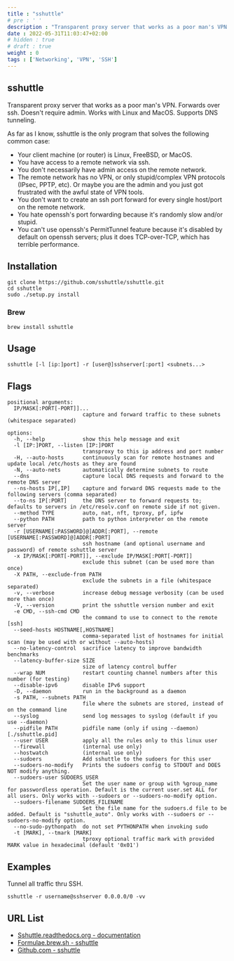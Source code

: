 ```yaml
---
title : "sshuttle"
# pre : ' '
description : "Transparent proxy server that works as a poor man's VPN. Forwards over ssh. Doesn't require admin. Works with Linux and MacOS. Supports DNS tunneling."
date : 2022-05-31T11:03:47+02:00
# hidden : true
# draft : true
weight : 0
tags : ['Networking', 'VPN', 'SSH']
---
```


## sshuttle

Transparent proxy server that works as a poor man's VPN. Forwards over ssh. Doesn't require admin. Works with Linux and MacOS. Supports DNS tunneling.

As far as I know, sshuttle is the only program that solves the following common case:

* Your client machine (or router) is Linux, FreeBSD, or MacOS.
* You have access to a remote network via ssh.
* You don't necessarily have admin access on the remote network.
* The remote network has no VPN, or only stupid/complex VPN protocols (IPsec, PPTP, etc). Or maybe you are the admin and you just got frustrated with the awful state of VPN tools.
* You don't want to create an ssh port forward for every single host/port on the remote network.
* You hate openssh's port forwarding because it's randomly slow and/or stupid.
* You can't use openssh's PermitTunnel feature because it's disabled by default on openssh servers; plus it does TCP-over-TCP, which has terrible performance.

## Installation

```plain
git clone https://github.com/sshuttle/sshuttle.git
cd sshuttle
sudo ./setup.py install
```

### Brew

```plain
brew install sshuttle
```

## Usage

```plain
sshuttle [-l [ip:]port] -r [user@]sshserver[:port] <subnets...>
```

## Flags

```plain
positional arguments:
  IP/MASK[:PORT[-PORT]]...
                        capture and forward traffic to these subnets (whitespace separated)

options:
  -h, --help            show this help message and exit
  -l [IP:]PORT, --listen [IP:]PORT
                        transproxy to this ip address and port number
  -H, --auto-hosts      continuously scan for remote hostnames and update local /etc/hosts as they are found
  -N, --auto-nets       automatically determine subnets to route
  --dns                 capture local DNS requests and forward to the remote DNS server
  --ns-hosts IP[,IP]    capture and forward DNS requests made to the following servers (comma separated)
  --to-ns IP[:PORT]     the DNS server to forward requests to; defaults to servers in /etc/resolv.conf on remote side if not given.
  --method TYPE         auto, nat, nft, tproxy, pf, ipfw
  --python PATH         path to python interpreter on the remote server
  -r [USERNAME[:PASSWORD]@]ADDR[:PORT], --remote [USERNAME[:PASSWORD]@]ADDR[:PORT]
                        ssh hostname (and optional username and password) of remote sshuttle server
  -x IP/MASK[:PORT[-PORT]], --exclude IP/MASK[:PORT[-PORT]]
                        exclude this subnet (can be used more than once)
  -X PATH, --exclude-from PATH
                        exclude the subnets in a file (whitespace separated)
  -v, --verbose         increase debug message verbosity (can be used more than once)
  -V, --version         print the sshuttle version number and exit
  -e CMD, --ssh-cmd CMD
                        the command to use to connect to the remote [ssh]
  --seed-hosts HOSTNAME[,HOSTNAME]
                        comma-separated list of hostnames for initial scan (may be used with or without --auto-hosts)
  --no-latency-control  sacrifice latency to improve bandwidth benchmarks
  --latency-buffer-size SIZE
                        size of latency control buffer
  --wrap NUM            restart counting channel numbers after this number (for testing)
  --disable-ipv6        disable IPv6 support
  -D, --daemon          run in the background as a daemon
  -s PATH, --subnets PATH
                        file where the subnets are stored, instead of on the command line
  --syslog              send log messages to syslog (default if you use --daemon)
  --pidfile PATH        pidfile name (only if using --daemon) [./sshuttle.pid]
  --user USER           apply all the rules only to this linux user
  --firewall            (internal use only)
  --hostwatch           (internal use only)
  --sudoers             Add sshuttle to the sudoers for this user
  --sudoers-no-modify   Prints the sudoers config to STDOUT and DOES NOT modify anything.
  --sudoers-user SUDOERS_USER
                        Set the user name or group with %group_name for passwordless operation. Default is the current user.set ALL for all users. Only works with --sudoers or --sudoers-no-modify option.
  --sudoers-filename SUDOERS_FILENAME
                        Set the file name for the sudoers.d file to be added. Default is "sshuttle_auto". Only works with --sudoers or --sudoers-no-modify option.
  --no-sudo-pythonpath  do not set PYTHONPATH when invoking sudo
  -t [MARK], --tmark [MARK]
                        tproxy optional traffic mark with provided MARK value in hexadecimal (default '0x01')
```

## Examples

Tunnel all traffic thru SSH.

```plain
sshuttle -r username@sshserver 0.0.0.0/0 -vv
```

## URL List

* [Sshuttle.readthedocs.org - documentation](https://sshuttle.readthedocs.org/)
* [Formulae.brew.sh - sshuttle](https://formulae.brew.sh/formula/sshuttle#default)
* [Github.com - sshuttle](https://github.com/sshuttle/sshuttle)
